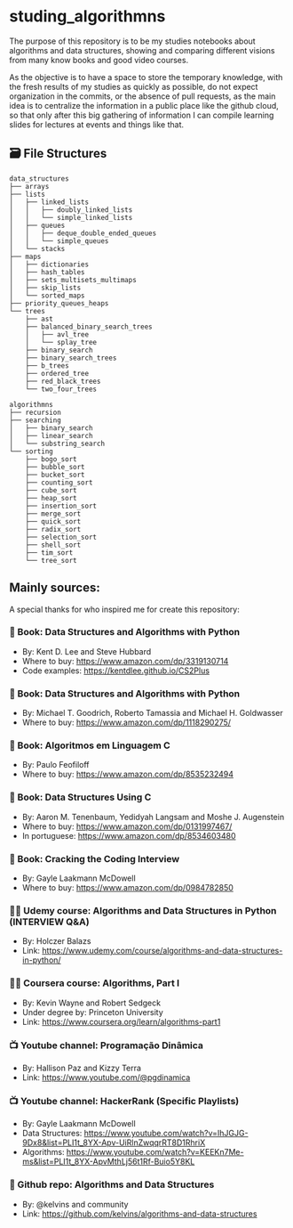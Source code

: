 # studing_algorithmns
The purpose of this repository is to be my studies notebooks about algorithms and data structures,
showing and comparing different visions from many know books and good video courses.

As the objective is to have a space to store the temporary knowledge, with the fresh results of my
studies as quickly as possible, do not expect organization in the commits, or the absence of pull requests,
as the main idea is to centralize the information in a public place like the github cloud,
so that only after this big gathering of information I can compile learning slides
for lectures at events and things like that.

## 🗃️ File Structures

```
data_structures
├── arrays
├── lists
│   ├── linked_lists
│   │   ├── doubly_linked_lists
│   │   └── simple_linked_lists
│   ├── queues
│   │   ├── deque_double_ended_queues
│   │   └── simple_queues
│   └── stacks
├── maps
│   ├── dictionaries
│   ├── hash_tables
│   ├── sets_multisets_multimaps
│   ├── skip_lists
│   └── sorted_maps
├── priority_queues_heaps
└── trees
    ├── ast
    ├── balanced_binary_search_trees
    │   ├── avl_tree
    │   └── splay_tree
    ├── binary_search
    ├── binary_search_trees
    ├── b_trees
    ├── ordered_tree
    ├── red_black_trees
    └── two_four_trees

```

```
algorithmns
├── recursion
├── searching
│   ├── binary_search
│   ├── linear_search
│   └── substring_search
└── sorting
    ├── bogo_sort
    ├── bubble_sort
    ├── bucket_sort
    ├── counting_sort
    ├── cube_sort
    ├── heap_sort
    ├── insertion_sort
    ├── merge_sort
    ├── quick_sort
    ├── radix_sort
    ├── selection_sort
    ├── shell_sort
    ├── tim_sort
    └── tree_sort

```

## Mainly sources:
A special thanks for who inspired me for create this repository:

### 📕 Book: Data Structures and Algorithms with Python
- By: Kent D. Lee and Steve Hubbard
- Where to buy: https://www.amazon.com/dp/3319130714
- Code examples: https://kentdlee.github.io/CS2Plus

### 📕 Book: Data Structures and Algorithms with Python
- By: Michael T. Goodrich, Roberto Tamassia and Michael H. Goldwasser 
- Where to buy: https://www.amazon.com/dp/1118290275/

### 📕 Book: Algoritmos em Linguagem C
- By: Paulo Feofiloff
- Where to buy: https://www.amazon.com/dp/8535232494

### 📕 Book: Data Structures Using C
- By: Aaron M. Tenenbaum, Yedidyah Langsam and Moshe J. Augenstein
- Where to buy: https://www.amazon.com/dp/0131997467/
- In portuguese: https://www.amazon.com/dp/8534603480

### 📕 Book: Cracking the Coding Interview
- By: Gayle Laakmann McDowell
- Where to buy: https://www.amazon.com/dp/0984782850

### 👨‍🏫 Udemy course: Algorithms and Data Structures in Python (INTERVIEW Q&A)
- By: Holczer Balazs
- Link: https://www.udemy.com/course/algorithms-and-data-structures-in-python/

### 👨‍🏫 Coursera course: Algorithms, Part I
- By: Kevin Wayne and Robert Sedgeck
- Under degree by: Princeton University
- Link: https://www.coursera.org/learn/algorithms-part1 

### 📺 Youtube channel: Programação Dinâmica
- By: Hallison Paz and Kizzy Terra
- Link: https://www.youtube.com/@pgdinamica

### 📺 Youtube channel: HackerRank (Specific Playlists)
- By: Gayle Laakmann McDowell
- Data Structures: https://www.youtube.com/watch?v=IhJGJG-9Dx8&list=PLI1t_8YX-Apv-UiRlnZwqqrRT8D1RhriX
- Algorithms: https://www.youtube.com/watch?v=KEEKn7Me-ms&list=PLI1t_8YX-ApvMthLj56t1Rf-Buio5Y8KL

### 🧮 Github repo: Algorithms and Data Structures
- By: @kelvins and community
- Link: https://github.com/kelvins/algorithms-and-data-structures
